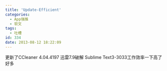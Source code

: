 ```yaml
---
title: 'Update-Efficient'
categories:
  - App强推
  - 软文
tags:
  - 吐槽
id: 334
date: 2013-08-12 18:22:09
---
```


更新了CCleaner 4.04.4197 迅雷7.9破解 Sublime Text3-3033工作效率一下高了好多